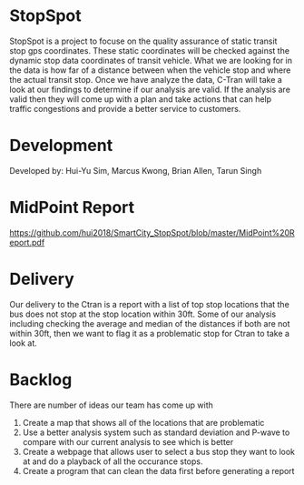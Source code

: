 # StopSpot
StopSpot is a project to focuse on the quality assurance of static transit stop gps coordinates. These static coordinates will be checked against the dynamic stop data coordinates of transit vehicle. What we are looking for in the data is how far of a distance between when the vehicle stop and where the actual transit stop. Once we have analyze the data, C-Tran will take a look at our findings to determine if our analysis are valid. If the analysis are valid then they will come up with a plan and take actions that can help traffic congestions and provide a better service to customers.

# Development
Developed by: Hui-Yu Sim, Marcus Kwong, Brian Allen, Tarun Singh

# MidPoint Report 
https://github.com/hui2018/SmartCity_StopSpot/blob/master/MidPoint%20Report.pdf

# Delivery
Our delivery to the Ctran is a report with a list of top stop locations that the bus does not stop at the stop location within 30ft.
Some of our analysis including checking the average and median of the distances if both are not within 30ft, then we want to flag it as a problematic stop for Ctran to take a look at.

# Backlog
There are number of ideas our team has come up with
1. Create a map that shows all of the locations that are problematic
2. Use a better analysis system such as standard deviation and P-wave to compare with our current analysis to see which is better
3. Create a webpage that allows user to select a bus stop they want to look at and do a playback of all the occurance stops.
4. Create a program that can clean the data first before generating a report

